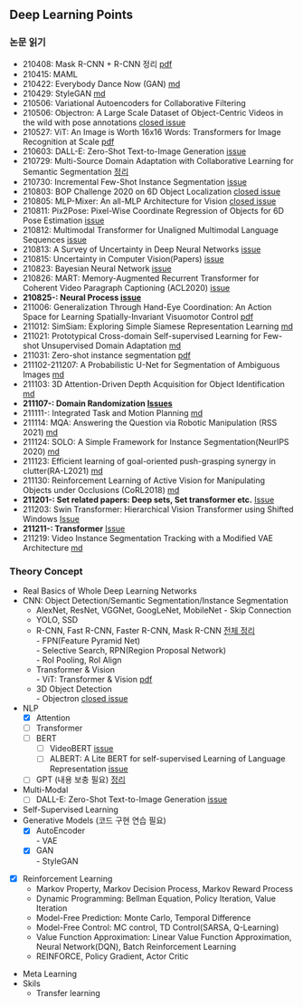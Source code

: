 ## Deep Learning Points

### 논문 읽기
- 210408: Mask R-CNN + R-CNN 정리 [pdf](https://github.com/JisuHann/One-day-One-paper/blob/main/R-CNN정리.pdf)
- 210415: MAML
- 210422: Everybody Dance Now (GAN) [md](https://github.com/JisuHann/One-day-One-paper/blob/main/Everybody_Dance_Now.md)
- 210429: StyleGAN [md](https://github.com/JisuHann/One-day-One-paper/blob/main/StyleGAN.md)
- 210506: Variational Autoencoders for Collaborative Filtering
- 210506: Objectron: A Large Scale Dataset of Object-Centric Videos in the wild with pose annotations [closed issue](https://github.com/JisuHann/One-day-One-paper/issues/2)
- 210527: ViT: An Image is Worth 16x16 Words: Transformers for Image Recognition at Scale [pdf](https://github.com/JisuHann/One-day-One-paper/blob/main/R-CNN정리.pdf)
- 210603: DALL-E: Zero-Shot Text-to-Image Generation [issue](https://github.com/JisuHann/One-day-One-paper/issues/5)
- 210729: Multi-Source Domain Adaptation with Collaborative Learning for Semantic Segmentation [정리](https://github.com/JisuHann/One-day-One-paper/blob/main/Multi_source_unsupervised_domain_adaptation.md)
- 210730: Incremental Few-Shot Instance Segmentation [issue](https://github.com/JisuHann/One-day-One-paper/issues/11)
- 210803: BOP Challenge 2020 on 6D Object Localization [closed issue](https://github.com/JisuHann/One-day-One-paper/issues/12)
- 210805: MLP-Mixer: An all-MLP Architecture for Vision [closed issue](https://github.com/JisuHann/One-day-One-paper/issues/6)
- 210811: Pix2Pose: Pixel-Wise Coordinate Regression of Objects for 6D Pose Estimation [issue](https://github.com/JisuHann/One-day-One-paper/issues/14)
- 210812: Multimodal Transformer for Unaligned Multimodal Language Sequences [issue](https://github.com/JisuHann/One-day-One-paper/issues/13)
- 210813: A Survey of Uncertainty in Deep Neural Networks [issue](https://github.com/JisuHann/One-day-One-paper/issues/18)
- 210815: Uncertainty in Computer Vision(Papers) [issue](https://github.com/JisuHann/One-day-One-paper/issues/19)
- 210823: Bayesian Neural Network [issue](https://github.com/JisuHann/One-day-One-paper/issues/21)
- 210826: MART: Memory-Augmented Recurrent Transformer for Coherent Video Paragraph Captioning (ACL2020) [issue](https://github.com/JisuHann/One-day-One-paper/issues/15)
- **210825-: Neural Process [issue](https://github.com/JisuHann/One-day-One-paper/issues/22)** 
- 211006: Generalization Through Hand-Eye Coordination: An Action Space for Learning Spatially-Invariant Visuomotor Control [pdf](https://github.com/JisuHann/One-day-One-paper/blob/main/HAN.pdf)
- 211012: SimSiam: Exploring Simple Siamese Representation Learning [md](https://github.com/JisuHann/One-day-One-paper/blob/main/SimSiam.md)
- 211021: Prototypical Cross-domain Self-supervised Learning for Few-shot Unsupervised Domain Adaptation [md](https://github.com/JisuHann/One-day-One-paper/blob/main/PCS.md)
- 211031: Zero-shot instance segmentation [pdf](https://github.com/JisuHann/One-day-One-paper/blob/main/ZSI.pdf)
- 211102-211207: A Probabilistic U-Net for Segmentation of Ambiguous Images [md](https://github.com/JisuHann/One-day-One-paper/blob/main/Probabilistic_U_Net.md)   
- 211103: 3D Attention-Driven Depth Acquisition for Object Identification [md](https://github.com/JisuHann/One-day-One-paper/blob/main/MV-RNN.md)
- **211107-: Domain Randomization [Issues](https://github.com/JisuHann/One-day-One-paper/issues/34)** 
- 211111-: Integrated Task and Motion Planning [md](https://github.com/JisuHann/One-day-One-paper/blob/main/Integrated_task_and_motion_planning.md)
- 211114: MQA: Answering the Question via Robotic Manipulation (RSS 2021) [md](https://github.com/JisuHann/One-day-One-paper/blob/main/MQA.md)
- 211124: SOLO: A Simple Framework for Instance Segmentation(NeurIPS 2020) [md](https://github.com/JisuHann/One-day-One-paper/issues/36)
- 211123: Efficient learning of goal-oriented push-grasping synergy in clutter(RA-L2021) [md](https://github.com/JisuHann/One-day-One-paper/blob/main/Efficient-learning-of-goal-oriented-push-grasping-synergy-in-clutter.md)
- 211130: Reinforcement Learning of Active Vision for Manipulating Objects under Occlusions (CoRL2018) [md](https://github.com/JisuHann/One-day-One-paper/blob/main/ActiveVisionManipulation.md)
- **211201-: Set related papers: Deep sets, Set transformer etc.** [Issue](https://github.com/JisuHann/One-day-One-paper/issues/37)
- 211203: Swin Transformer: Hierarchical Vision Transformer using Shifted Windows [Issue](https://github.com/JisuHann/One-day-One-paper/issues/30)
- **211211-: Transformer** [Issue](https://github.com/JisuHann/One-day-One-paper/issues/39)
- 211219: Video Instance Segmentation Tracking with a Modified VAE Architecture [md](https://github.com/JisuHann/One-day-One-paper/blob/main/Modified_VAE.md)

### Theory Concept
- Real Basics of Whole Deep Learning Networks
- CNN: Object Detection/Semantic Segmentation/Instance Segmentation
  - AlexNet, ResNet, VGGNet, GoogLeNet, MobileNet
        - Skip Connection
  - YOLO, SSD 
  - R-CNN, Fast R-CNN, Faster R-CNN, Mask R-CNN  [전체 정리](https://github.com/JisuHann/Deep-Learning-Repo/blob/main/R-CNN정리.pdf)     
        - FPN(Feature Pyramid Net)   
        - Selective Search, RPN(Region Proposal Network)   
        - RoI Pooling, RoI Align   
  - Transformer & Vision   
        - ViT: Transformer & Vision [pdf](https://github.com/JisuHann/Deep-Learning-Repo/blob/main/R-CNN정리.pdf)
  - 3D Object Detection   
        - Objectron [closed issue](https://github.com/JisuHann/Deep-Learning-Repo/issues/2)
- NLP
  - [x] Attention
  - [ ] Transformer
  - [ ] BERT     
      - [ ] VideoBERT [issue](https://github.com/JisuHann/Deep-Learning-Repo/issues/4)
      - [ ] ALBERT: A Lite BERT for self-supervised Learning of Language Representation [issue](https://github.com/JisuHann/Deep-Learning-Repo/issues/8)
  - [ ] GPT (내용 보충 필요) [정리](https://github.com/JisuHann/Deep-Learning-Repo/blob/main/2.%20Attention%2C%20Transformer%2C%20BERT%2C%20GPT.pdf)
- Multi-Modal
  - [ ] DALL-E: Zero-Shot Text-to-Image Generation [issue](https://github.com/JisuHann/Deep-Learning-Repo/issues/5)
- Self-Supervised Learning
- Generative Models (코드 구현 연습 필요)
  - [x] AutoEncoder   
        - VAE
  - [x] GAN   
        - StyleGAN
- [x] Reinforcement Learning
  - Markov Property, Markov Decision Process, Markov Reward Process
  - Dynamic Programming: Bellman Equation, Policy Iteration, Value Iteration
  - Model-Free Prediction: Monte Carlo, Temporal Difference
  - Model-Free Control: MC control, TD Control(SARSA, Q-Learning)
  - Value Function Approximation: Linear Value Function Approximation, Neural Network(DQN), Batch Reinforcement Learning
  - REINFORCE, Policy Gradient, Actor Critic
- Meta Learning
- Skils
   - Transfer learning
